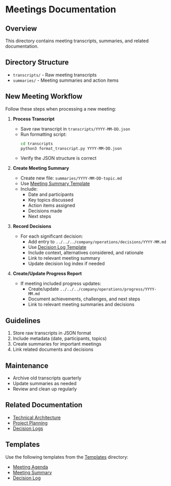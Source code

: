 # Meetings Documentation

## Overview
This directory contains meeting transcripts, summaries, and related documentation.

## Directory Structure
- `transcripts/` - Raw meeting transcripts
- `summaries/` - Meeting summaries and action items

## New Meeting Workflow
Follow these steps when processing a new meeting:

1. **Process Transcript**
   - Save raw transcript in `transcripts/YYYY-MM-DD.json`
   - Run formatting script:
     ```bash
     cd transcripts
     python3 format_transcript.py YYYY-MM-DD.json
     ```
   - Verify the JSON structure is correct

2. **Create Meeting Summary**
   - Create new file: `summaries/YYYY-MM-DD-topic.md`
   - Use [Meeting Summary Template](../../../templates/meetings/meeting-summary.md)
   - Include:
     - Date and participants
     - Key topics discussed
     - Action items assigned
     - Decisions made
     - Next steps

3. **Record Decisions**
   - For each significant decision:
     - Add entry to `../../../company/operations/decisions/YYYY-MM.md`
     - Use [Decision Log Template](../../../templates/meetings/decision-log.md)
     - Include context, alternatives considered, and rationale
     - Link to relevant meeting summary
     - Update decision log index if needed

4. **Create/Update Progress Report**
   - If meeting included progress updates:
     - Create/update `../../../company/operations/progress/YYYY-MM.md`
     - Document achievements, challenges, and next steps
     - Link to relevant meeting summaries and decisions

## Guidelines
1. Store raw transcripts in JSON format
2. Include metadata (date, participants, topics)
3. Create summaries for important meetings
4. Link related documents and decisions

## Maintenance
- Archive old transcripts quarterly
- Update summaries as needed
- Review and clean up regularly

## Related Documentation
- [Technical Architecture](../../../project/kpi-analysis/technical/architecture/README.md)
- [Project Planning](../../../project/kpi-analysis/planning/README.md)
- [Decision Logs](../../../company/operations/decisions/README.md)

## Templates
Use the following templates from the [Templates](../../../templates/meetings/) directory:
- [Meeting Agenda](../../../templates/meetings/meeting-agenda.md)
- [Meeting Summary](../../../templates/meetings/meeting-summary.md)
- [Decision Log](../../../templates/meetings/decision-log.md) 